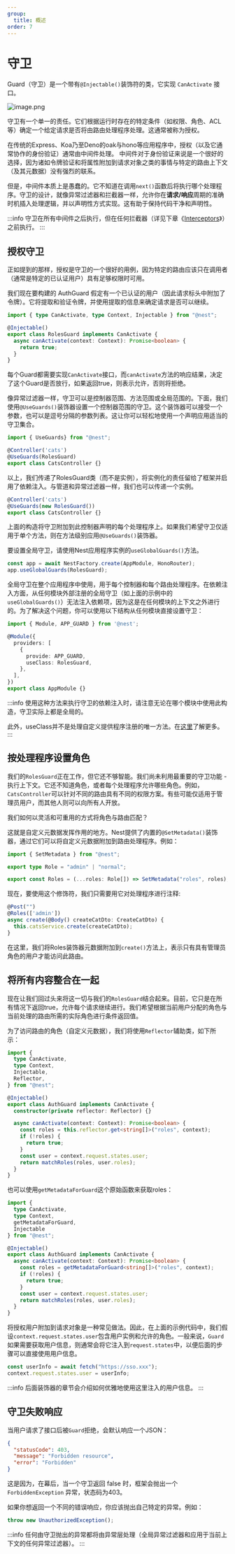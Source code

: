 ```yaml
---
group:
  title: 概述
order: 7
---
```


# 守卫

Guard（守卫）是一个带有`@Injectable()`装饰符的类，它实现 `CanActivate` 接口。

![image.png](./images/guards.png)

守卫有一个单一的责任。它们根据运行时存在的特定条件（如权限、角色、ACL等）确定一个给定请求是否将由路由处理程序处理。这通常被称为授权。

在传统的Express、Koa乃至Deno的oak与hono等应用程序中，授权（以及它通常协作的身份验证）通常由中间件处理。
中间件对于身份验证来说是一个很好的选择，因为诸如令牌验证和将属性附加到请求对象之类的事情与特定的路由上下文（及其元数据）没有强烈的联系。

但是，中间件本质上是愚蠢的。它不知道在调用`next()`函数后将执行哪个处理程序。守卫的设计，就像异常过滤器和拦截器一样，允许你在**请求/响应**周期的准确时机插入处理逻辑，并以声明性方式实现。这有助于保持代码干净和声明性。

:::info
守卫在所有中间件之后执行，但在任何拦截器（详见下章《[Interceptors](./08_interceptors)》）之前执行。
:::

## 授权守卫

正如提到的那样，授权是守卫的一个很好的用例，因为特定的路由应该只在调用者（通常是特定的已认证用户）具有足够权限时可用。

我们现在要构建的 AuthGuard 假定有一个已认证的用户（因此请求标头中附加了令牌）。它将提取和验证令牌，并使用提取的信息来确定请求是否可以继续。

```typescript
import { type CanActivate, type Context, Injectable } from "@nest";

@Injectable()
export class RolesGuard implements CanActivate {
  async canActivate(context: Context): Promise<boolean> {
    return true;
  }
}
```

每个Guard都需要实现`CanActivate`接口，而`canActivate`方法的响应结果，决定了这个Guard是否放行，如果返回true，则表示允许，否则将拒绝。

像异常过滤器一样，守卫可以是控制器范围、方法范围或全局范围的。下面，我们使用`@UseGuards()`装饰器设置一个控制器范围的守卫。这个装饰器可以接受一个参数，也可以是逗号分隔的参数列表。这让你可以轻松地使用一个声明应用适当的守卫集合。

```typescript
import { UseGuards} from "@nest";

@Controller('cats')
@UseGuards(RolesGuard)
export class CatsController {}
```

以上，我们传递了RolesGuard类（而不是实例），将实例化的责任留给了框架并启用了依赖注入。与管道和异常过滤器一样，我们也可以传递一个实例。

```typescript
@Controller('cats')
@UseGuards(new RolesGuard())
export class CatsController {}
```

上面的构造将守卫附加到此控制器声明的每个处理程序上。如果我们希望守卫仅适用于单个方法，则在方法级别应用`@UseGuards()`装饰器。

要设置全局守卫，请使用Nest应用程序实例的`useGlobalGuards()`方法。

```typescript
const app = await NestFactory.create(AppModule, HonoRouter);
app.useGlobalGuards(RolesGuard);
```

全局守卫在整个应用程序中使用，用于每个控制器和每个路由处理程序。在依赖注入方面，从任何模块外部注册的全局守卫（如上面的示例中的`useGlobalGuards()`）无法注入依赖项，因为这是在任何模块的上下文之外进行的。为了解决这个问题，你可以使用以下结构从任何模块直接设置守卫：

```typescript
import { Module, APP_GUARD } from '@nest';

@Module({
  providers: [
    {
      provide: APP_GUARD,
      useClass: RolesGuard,
    },
  ],
})
export class AppModule {}
```

:::info
使用这种方法来执行守卫的依赖注入时，请注意无论在哪个模块中使用此构造，守卫实际上都是全局的。
 
此外，useClass并不是处理自定义提供程序注册的唯一方法。在[这里](./11_custom_provider)了解更多。
:::

## 按处理程序设置角色

我们的`RolesGuard`正在工作，但它还不够智能。我们尚未利用最重要的守卫功能 - 执行上下文。它还不知道角色，或者每个处理程序允许哪些角色。例如，`CatsController`可以针对不同的路由具有不同的权限方案。有些可能仅适用于管理员用户，而其他人则可以向所有人开放。

我们如何以灵活和可重用的方式将角色与路由匹配？

这就是自定义元数据发挥作用的地方。Nest提供了内置的`@SetMetadata()`装饰器，通过它们可以将自定义元数据附加到路由处理程序。例如：

```typescript
import { SetMetadata } from "@nest";

export type Role = "admin" | "normal";

export const Roles = (...roles: Role[]) => SetMetadata("roles", roles);
```

现在，要使用这个修饰符，我们只需要用它对处理程序进行注释:

```typescript
@Post("")
@Roles(['admin'])
async create(@Body() createCatDto: CreateCatDto) {
  this.catsService.create(createCatDto);
}
```

在这里，我们将Roles装饰器元数据附加到`create()`方法上，表示只有具有管理员角色的用户才能访问此路由。

## 将所有内容整合在一起

现在让我们回过头来将这一切与我们的`RolesGuard`结合起来。目前，它只是在所有情况下返回true，允许每个请求继续进行。我们希望根据当前用户分配的角色与当前处理的路由所需的实际角色进行条件返回值。

为了访问路由的角色（自定义元数据），我们将使用`Reflector`辅助类，如下所示：

```typescript
import {
  type CanActivate,
  type Context,
  Injectable,
  Reflector,
} from "@nest";

@Injectable()
export class AuthGuard implements CanActivate {
  constructor(private reflector: Reflector) {}

  async canActivate(context: Context): Promise<boolean> {
    const roles = this.reflector.get<string[]>("roles", context);
    if (!roles) {
      return true;
    }
    const user = context.request.states.user;
    return matchRoles(roles, user.roles);
  }
}
```

也可以使用`getMetadataForGuard`这个原始函数来获取roles：

```typescript
import {
  type CanActivate,
  type Context,
  getMetadataForGuard,
  Injectable
} from "@nest";

@Injectable()
export class AuthGuard implements CanActivate {
  async canActivate(context: Context): Promise<boolean> {
    const roles = getMetadataForGuard<string[]>("roles", context);
    if (!roles) {
      return true;
    }
    const user = context.request.states.user;
    return matchRoles(roles, user.roles);
  }
}
```

将授权用户附加到请求对象是一种常见做法。因此，在上面的示例代码中，我们假设`context.request.states.user`包含用户实例和允许的角色。一般来说，`Guard`如果需要获取用户信息，则通常会将它注入到`request.states`中，以便后面的步骤可以直接使用用户信息。

```typescript
const userInfo = await fetch("https://sso.xxx");
context.request.states.user = userInfo;
```

:::info
后面装饰器的章节会介绍如何优雅地使用这里注入的用户信息。
:::

## 守卫失败响应

当用户请求了接口后被`Guard`拒绝，会默认响应一个JSON：

```json
{
  "statusCode": 403,
  "message": "Forbidden resource",
  "error": "Forbidden"
}
```

这是因为，在幕后，当一个守卫返回 false 时，框架会抛出一个 `ForbiddenException` 异常，状态码为403。

如果你想返回一个不同的错误响应，你应该抛出自己特定的异常。例如：

```typescript
throw new UnauthorizedException();
```

:::info
任何由守卫抛出的异常都将由异常层处理（全局异常过滤器和应用于当前上下文的任何异常过滤器）。
:::
